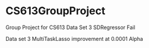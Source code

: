 CS613GroupProject
=================

Group Project for CS613
Data Set 3 SDRegressor 
Fail

Data set 3 MultiTaskLasso
improvement at 0.0001 Alpha 